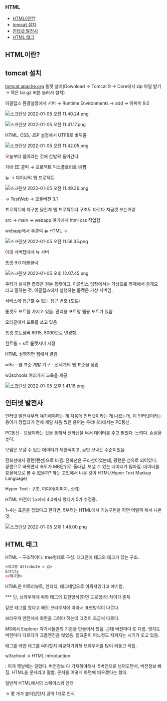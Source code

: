 
### HTML
- [HTML이란?](#html이란)
- [tomcat 설치](#tomcat-설치)
- [인터넷 발전사](#인터넷-발전사)
- [HTML 태그](#html-태그)

## HTML이란?

## tomcat 설치

[tomcat.apache.org](http://tomcat.apache.org) 톰캣 설치(Download → Tomcat 9 → Core에서 zip 파일 받기 → 맥은 tar.gz 버튼 눌러서 설치)

이클립스 환경설정에서 서버 → Runtime Environments → add → 아파치 9.0

![스크린샷 2022-01-05 오전 11.40.24.png](https://s3-us-west-2.amazonaws.com/secure.notion-static.com/c05efbf1-e794-4ca4-a30c-6b7c8f27e18e/스크린샷_2022-01-05_오전_11.40.24.png)

![스크린샷 2022-01-05 오전 11.41.17.png](https://s3-us-west-2.amazonaws.com/secure.notion-static.com/ba258f6b-98b2-490f-8572-2b99c02e44d6/스크린샷_2022-01-05_오전_11.41.17.png)

HTML, CSS, JSP 설정에서 UTF8로 바꿔줌

![스크린샷 2022-01-05 오전 11.42.05.png](https://s3-us-west-2.amazonaws.com/secure.notion-static.com/1d8890d4-0811-4a9a-aaf1-986cedb91f8c/스크린샷_2022-01-05_오전_11.42.05.png)

오늘부터 웹이라는 것에 한발짝 들어간다.

자바 EE 클릭 → 프로젝트 익스플로러로 바뀜

뉴 → 다이나믹 웹 프로젝트 

![스크린샷 2022-01-05 오전 11.49.36.png](https://s3-us-west-2.amazonaws.com/secure.notion-static.com/837aa282-df47-4aca-945c-394cc06423cb/스크린샷_2022-01-05_오전_11.49.36.png)

→ TestWeb → 모듈버전 3.1

프로젝트에 지구본 달린게 웹 프로젝트다 구조도 다르다 지금껏 보는거랑

src → main → webapp 여기에서 html css 작업함.

webapp에서 우클릭 뉴 HTML → 

![스크린샷 2022-01-05 오전 11.58.35.png](https://s3-us-west-2.amazonaws.com/secure.notion-static.com/6c5d3aa5-55a2-47d5-a4dc-6cd3a4486203/스크린샷_2022-01-05_오전_11.58.35.png)

아래 서버탭에서 뉴 서버

톰캣 9.0 더블클릭

![스크린샷 2022-01-05 오후 12.07.45.png](https://s3-us-west-2.amazonaws.com/secure.notion-static.com/fbcbff37-2e57-47f2-b7a1-06f42d91104c/스크린샷_2022-01-05_오후_12.07.45.png)

우리가 설치한 톰캣은 원본 톰캣이고, 이클립스 입장에서는 가상으로 복제해서 쓸래요 라고 말하는 것. 이클립스에서 실행하는 톰캣은 가상 서버임.

서비스에 접근할 수 있는 접근 번호 (포트)

톰캣도 포트를 가지고 있음. 관리용 포트랑 웹용 포트가 있음

오라클에서 포트를 쓰고 있음

톰캣 포트넘버 8015, 8090으로 변경함.

컨트롤 + s로 톰캣서버 저장

HTML 실행하면 웹에서 열림

w3c - 웹 표준 개발 기구 - 전세계의 웹 표준을 정립

w3schools 여러가지 교육을 제공

![스크린샷 2022-01-05 오후 1.41.16.png](https://s3-us-west-2.amazonaws.com/secure.notion-static.com/9bfb4184-c572-49fc-abe4-4818711700c6/스크린샷_2022-01-05_오후_1.41.16.png)


## 인터넷 발전사

인터넷 발전사부터 얘기해야하는 게 처음에 인터넷이라는 게 나왔는데, 이 인터넷이라는 용어가 정립되기 전에 제일 처음 썼던 용어는 우리나라에서는 PC통신. 

PC통신 - 모뎀이라는 것을 통해서 전화선을 써서 데이터를 주고 받았다. 느리다. 손실율 높다. 

모뎀은 보낼 수 있는 데이터가 제한적이고, 글만 보내는 수준이었음.

전화선에서 광랜(랜선)으로 바뀜. 전화선은 구리선이었는데, 광랜은 섬유로 되어있다. 광랜으로 바뀌면서 속도가 MB단위로 올라감. 보낼 수 있는 데이터가 많아짐. 데이터를 효율적으로 볼 수 없을까? 하는 고민에서 나온 것이 HTML(Hyper Text Markup Language)

Hyper Text : 구조, 미디어(이미지, 소리)

HTML 버전이 1.x에서 4.0까지 왔다가 5가 수정중.

1~4는 표준을 잡았다고 한다면, 5부터는 HTML에서 기능구현을 하면 어떨까 해서 나온 것.

![스크린샷 2022-01-05 오후 1.48.00.png](https://s3-us-west-2.amazonaws.com/secure.notion-static.com/fcda9c80-df4c-4344-b705-238e8f58d008/스크린샷_2022-01-05_오후_1.48.00.png)

## HTML 태그

HTML - 구조적이다. tree형태로 구성. 태그안에 태그와 태그가 있는 구조.

```html
<태그명 Attribute = 값>
Entity
</태그명>
```

HTML은 어트리뷰트, 엔티티, 태그네임으로 이뤄져있다고 얘기함.

*** 단, 브라우저에 따라 태그의 표현방식(화면 드로잉)의 차이가 존재

같은 태그를 썼다고 해도 브라우저에 따라서 표현방식이 다르다.

브라우저 엔진에서 화면을 그려야 하는데 그것이 조금씩 다르다.

MS에서 Explorer 자기네들만의 기준을 만들어서 썼음. 근데 버전마다 또 다름. 엣지도 버전마다 다르다가 크롬엔진을 얹었음. 웹표준이 어느정도 지켜지는 시기가 오고 있음.

태그를 어떤 태그를 써야할지 비교하기위해 브라우저를 많이 켜놓고 작업. 

w3school → HTML Introduction

<!DOCTYPE html> : 이게 옛날에는 길었다. 버전정보 다 기재해야해서. 5버전으로 넘어오면서, 버전정보 빠짐. HTML을 문서라고 말함. 문서를 어떻게 화면에 띄우겠다는 형태. 

<HTML>

일반적 HTML에서의 스페이스와 엔터

→ 몇 개가 붙어있던지 공백 1개로 인식